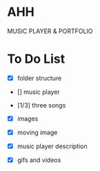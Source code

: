 # AHH
 MUSIC PLAYER & PORTFOLIO

# To Do List
 - [x] folder structure

 - [] music player

 - [1/3] three songs

 - [x] images

 - [x] moving image

 - [x] music player description

- [x] gifs and videos